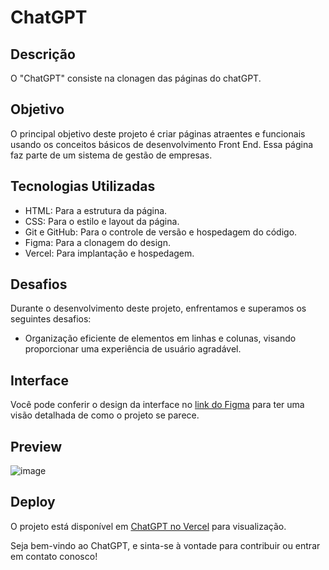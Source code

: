 # ChatGPT

## Descrição

O "ChatGPT" consiste na clonagen das páginas do chatGPT.

## Objetivo

O principal objetivo deste projeto é criar páginas atraentes e funcionais usando os conceitos básicos de desenvolvimento Front End. Essa página faz parte de um sistema de gestão de empresas.

## Tecnologias Utilizadas

- HTML: Para a estrutura da página.
- CSS: Para o estilo e layout da página.
- Git e GitHub: Para o controle de versão e hospedagem do código.
- Figma: Para a clonagem do design.
- Vercel: Para implantação e hospedagem.

## Desafios

Durante o desenvolvimento deste projeto, enfrentamos e superamos os seguintes desafios:

- Organização eficiente de elementos em linhas e colunas, visando proporcionar uma experiência de usuário agradável.

## Interface

Você pode conferir o design da interface no [link do Figma](https://www.figma.com/community/file/1195654789451470584) para ter uma visão detalhada de como o projeto se parece.

## Preview

![image](https://github.com/MatheusMurucci/chatGPT/assets/138989714/ea75fcb0-db73-476e-a539-dc78d979fd1e)

## Deploy

O projeto está disponível em [ChatGPT no Vercel](https://chat-gpt-opal-iota.vercel.app/) para visualização.

Seja bem-vindo ao ChatGPT, e sinta-se à vontade para contribuir ou entrar em contato conosco!
